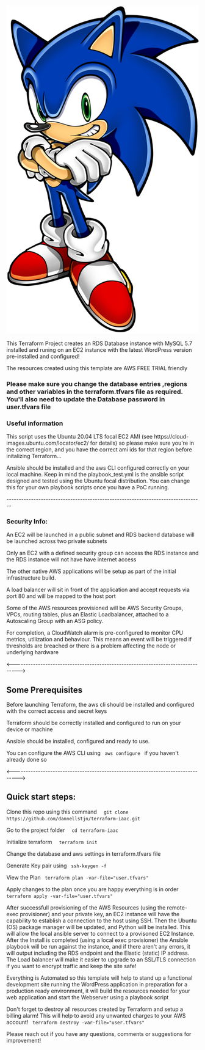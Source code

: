 <img src= "sonic.png" />
<p>
This Terraform Project creates an RDS Database instance with MySQL 5.7 installed and runing on an EC2 instance with the latest WordPress version pre-installed and configured!</h3>
 
 <p>
 The resources created using this template are AWS FREE TRIAL friendly</p> 
 
 <h3>Please make sure you change the database entries ,regions and other variables in the terraform.tfvars file as required.
 You'll also need to update the Database password in user.tfvars file</h3>

<h3>
Useful information
</h3>

<p>This script uses the Ubuntu 20.04 LTS focal EC2 AMI (see https://cloud-images.ubuntu.com/locator/ec2/ for details) so please make sure you're in the correct region, and you have the correct ami ids for that region before initalizing Terraform...

Ansible should be installed and the aws CLI configured correctly on your local machine. 
Keep in mind the playbook_test.yml is the ansible script designed and tested using the Ubuntu focal distribution. You can change this for your own playbook scripts once you have a PoC running.

</p>
  --------------------------------------------------------------------------------
 <h3> Security Info: </h3>
<p> An EC2 will be launched in a public subnet and RDS backend database will be launched across two private subnets </p>
<p> Only an EC2 with a defined security group can access the RDS instance and the RDS instance will not have have internet access </p>
<p> The other native AWS applications will be setup as part of the initial infrastructure build.
<p> A load balancer will sit in front of the application and accept requests via port 80 and will be mapped to the host port</p> 

<p>Some of the AWS resources provisioned will be AWS Security Groups, VPCs, routing tables, plus an Elastic Loadbalancer, attached to a Autoscaling Group with an ASG policy. 

For completion,  a CloudWatch alarm is pre-configured to monitor CPU metrics, utilization and behaviour. This means an event will be triggered if thresholds are breached or there is a problem affecting the node or underlying hardware</p>


<-------------------------------------------------------------------------------->

<h2> Some Prerequisites </h2>
<p> Before launching Terraform, the aws cli should be installed and configured with the correct access and secret keys </p>
<p> Terraform should be correctly installed and configured to run on your device or machine </p>
<p> Ansible should be installed, configured and ready to use.
<p> You can configure the AWS CLI using <code> aws configure </code> if you haven't already done so </p>

<-------------------------------------------------------------------------------->

<h2> Quick start steps: </h2>

 <p>Clone this repo using this command <code>  git clone https://github.com/dannellstjn/terraform-iaac.git</code></p>
 <p> Go to the project folder         <code>  cd terraform-iaac </code></p>
 <p>Initialize terraform          <code>  terraform init</code></p>
 <p>Change the database and aws settings in terraform.tfvars file </p>
 <p>Generate Key pair using        <code> ssh-keygen -f <mykey-pair>  </code></p>
 <p>View the Plan               <code> terraform plan -var-file="user.tfvars"  </code></p>
 <p>Apply changes to the plan once you are happy everything is in order           <code> terraform apply -var-file="user.tfvars" </code></p>
 
 <p> After successfull provisioning of the AWS Resources (using the remote-exec provisioner) and your private key, an EC2 instance will have the capability to establish a connection to the host using SSH. Then the Ubuntu (OS) package manager will be updated, and Python will be installed. This will allow the local ansible server to connect to a provisoned EC2 Instance. After the Install is completed (using a local exec provisioner) the Ansible playbook will be run against the instance, and if there aren't any errors, it will output including the RDS endpoint and the Elastic (static) IP address. The Load balancer will make it easier to upgrade to an SSL/TLS connection if you want to encrypt traffic and keep the site safe! </p>

 <p> Everything is Automated so this template will help to stand up a functional development site running the WordPress application in preparation for a production ready environment, it will build the resources needed for your web application and start the Webserver using a playbook script </p>

 <p>Don't forget to destroy all resources created by Terraform and setup a billing alarm! This will help to avoid any unwanted charges to your AWS account! <code> terraform destroy -var-file="user.tfvars" </code></p>

<p>Please reach out if you have any questions, comments or suggestions for improvement!</p>



